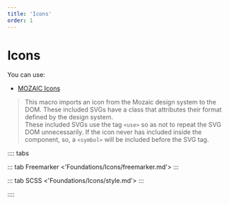 ```yaml
---
title: 'Icons'
order: 1
---
```


# Icons

You can use:

* [MOZAIC Icons](http://mozaic.adeo.cloud/Foundations/Icons/catalog/)

> This macro imports an icon from the Mozaic design system to the DOM.
These included SVGs have a class that attributes their format defined by the design system.  
These included SVGs use the tag `<use>` so as not to repeat the SVG DOM unnecessarily.
If the icon never has included inside the component, so,  a `<symbol>` will be included before the SVG tag. 
  
:::: tabs

::: tab Freemarker
<'Foundations/Icons/freemarker.md'>
:::

::: tab SCSS
<'Foundations/Icons/style.md'>
:::

::::
